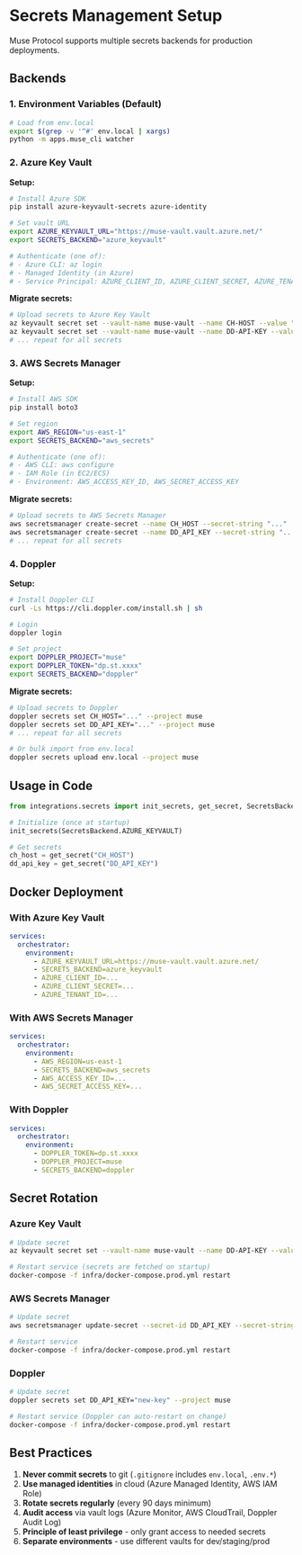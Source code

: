 # Secrets Management Setup

Muse Protocol supports multiple secrets backends for production deployments.

## Backends

### 1. Environment Variables (Default)
```bash
# Load from env.local
export $(grep -v '^#' env.local | xargs)
python -m apps.muse_cli watcher
```

### 2. Azure Key Vault

**Setup:**
```bash
# Install Azure SDK
pip install azure-keyvault-secrets azure-identity

# Set vault URL
export AZURE_KEYVAULT_URL="https://muse-vault.vault.azure.net/"
export SECRETS_BACKEND="azure_keyvault"

# Authenticate (one of):
# - Azure CLI: az login
# - Managed Identity (in Azure)
# - Service Principal: AZURE_CLIENT_ID, AZURE_CLIENT_SECRET, AZURE_TENANT_ID
```

**Migrate secrets:**
```bash
# Upload secrets to Azure Key Vault
az keyvault secret set --vault-name muse-vault --name CH-HOST --value "..."
az keyvault secret set --vault-name muse-vault --name DD-API-KEY --value "..."
# ... repeat for all secrets
```

### 3. AWS Secrets Manager

**Setup:**
```bash
# Install AWS SDK
pip install boto3

# Set region
export AWS_REGION="us-east-1"
export SECRETS_BACKEND="aws_secrets"

# Authenticate (one of):
# - AWS CLI: aws configure
# - IAM Role (in EC2/ECS)
# - Environment: AWS_ACCESS_KEY_ID, AWS_SECRET_ACCESS_KEY
```

**Migrate secrets:**
```bash
# Upload secrets to AWS Secrets Manager
aws secretsmanager create-secret --name CH_HOST --secret-string "..."
aws secretsmanager create-secret --name DD_API_KEY --secret-string "..."
# ... repeat for all secrets
```

### 4. Doppler

**Setup:**
```bash
# Install Doppler CLI
curl -Ls https://cli.doppler.com/install.sh | sh

# Login
doppler login

# Set project
export DOPPLER_PROJECT="muse"
export DOPPLER_TOKEN="dp.st.xxxx"
export SECRETS_BACKEND="doppler"
```

**Migrate secrets:**
```bash
# Upload secrets to Doppler
doppler secrets set CH_HOST="..." --project muse
doppler secrets set DD_API_KEY="..." --project muse
# ... repeat for all secrets

# Or bulk import from env.local
doppler secrets upload env.local --project muse
```

## Usage in Code

```python
from integrations.secrets import init_secrets, get_secret, SecretsBackend

# Initialize (once at startup)
init_secrets(SecretsBackend.AZURE_KEYVAULT)

# Get secrets
ch_host = get_secret("CH_HOST")
dd_api_key = get_secret("DD_API_KEY")
```

## Docker Deployment

### With Azure Key Vault
```yaml
services:
  orchestrator:
    environment:
      - AZURE_KEYVAULT_URL=https://muse-vault.vault.azure.net/
      - SECRETS_BACKEND=azure_keyvault
      - AZURE_CLIENT_ID=...
      - AZURE_CLIENT_SECRET=...
      - AZURE_TENANT_ID=...
```

### With AWS Secrets Manager
```yaml
services:
  orchestrator:
    environment:
      - AWS_REGION=us-east-1
      - SECRETS_BACKEND=aws_secrets
      - AWS_ACCESS_KEY_ID=...
      - AWS_SECRET_ACCESS_KEY=...
```

### With Doppler
```yaml
services:
  orchestrator:
    environment:
      - DOPPLER_TOKEN=dp.st.xxxx
      - DOPPLER_PROJECT=muse
      - SECRETS_BACKEND=doppler
```

## Secret Rotation

### Azure Key Vault
```bash
# Update secret
az keyvault secret set --vault-name muse-vault --name DD-API-KEY --value "new-key"

# Restart service (secrets are fetched on startup)
docker-compose -f infra/docker-compose.prod.yml restart
```

### AWS Secrets Manager
```bash
# Update secret
aws secretsmanager update-secret --secret-id DD_API_KEY --secret-string "new-key"

# Restart service
docker-compose -f infra/docker-compose.prod.yml restart
```

### Doppler
```bash
# Update secret
doppler secrets set DD_API_KEY="new-key" --project muse

# Restart service (Doppler can auto-restart on change)
docker-compose -f infra/docker-compose.prod.yml restart
```

## Best Practices

1. **Never commit secrets** to git (`.gitignore` includes `env.local`, `.env.*`)
2. **Use managed identities** in cloud (Azure Managed Identity, AWS IAM Role)
3. **Rotate secrets regularly** (every 90 days minimum)
4. **Audit access** via vault logs (Azure Monitor, AWS CloudTrail, Doppler Audit Log)
5. **Principle of least privilege** - only grant access to needed secrets
6. **Separate environments** - use different vaults for dev/staging/prod
